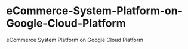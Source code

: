 # eCommerce-System-Platform-on-Google-Cloud-Platform
eCommerce System Platform on Google Cloud Platform
